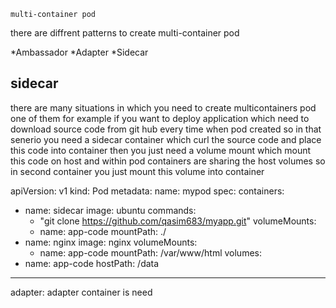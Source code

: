 	multi-container pod

there are diffrent patterns to create multi-container pod

*Ambassador
*Adapter
*Sidecar



sidecar
-------
there are many situations in which you need to create multicontainers pod one of them
for example if you want to deploy application which need to download source code from
git hub every time when pod created so in that senerio you need a sidecar container
which curl the source code and place this code into container then you just need a volume
mount which mount this code on host and within pod containers are sharing the host volumes
so in second container you just mount this volume into container 



apiVersion: v1
kind: Pod
metadata:
  name: mypod
spec:
  containers:
  - name: sidecar
    image: ubuntu
    commands:
    - "git clone https://github.com/qasim683/myapp.git"
    volumeMounts:
    - name: app-code
      mountPath: ./
  - name: nginx
    image: nginx
    volumeMounts:
    - name: app-code
      mountPath: /var/www/html
  volumes:
  - name: app-code
    hostPath: /data
--------------------------------

adapter:
  adapter container is need 
